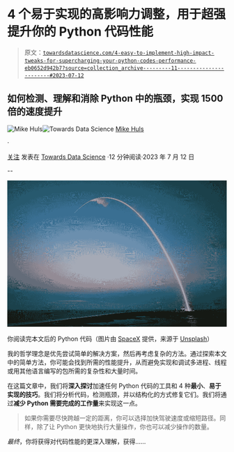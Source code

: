 # 4 个易于实现的高影响力调整，用于超强提升你的 Python 代码性能

> 原文：[`towardsdatascience.com/4-easy-to-implement-high-impact-tweaks-for-supercharging-your-python-codes-performance-eb0652d942b7?source=collection_archive---------11-----------------------#2023-07-12`](https://towardsdatascience.com/4-easy-to-implement-high-impact-tweaks-for-supercharging-your-python-codes-performance-eb0652d942b7?source=collection_archive---------11-----------------------#2023-07-12)

## 如何检测、理解和消除 Python 中的瓶颈，实现 1500 倍的速度提升

[](https://mikehuls.medium.com/?source=post_page-----eb0652d942b7--------------------------------)![Mike Huls](https://mikehuls.medium.com/?source=post_page-----eb0652d942b7--------------------------------)[](https://towardsdatascience.com/?source=post_page-----eb0652d942b7--------------------------------)![Towards Data Science](https://towardsdatascience.com/?source=post_page-----eb0652d942b7--------------------------------) [Mike Huls](https://mikehuls.medium.com/?source=post_page-----eb0652d942b7--------------------------------)

·

[关注](https://medium.com/m/signin?actionUrl=https%3A%2F%2Fmedium.com%2F_%2Fsubscribe%2Fuser%2F7ffb62c607ee&operation=register&redirect=https%3A%2F%2Ftowardsdatascience.com%2F4-easy-to-implement-high-impact-tweaks-for-supercharging-your-python-codes-performance-eb0652d942b7&user=Mike+Huls&userId=7ffb62c607ee&source=post_page-7ffb62c607ee----eb0652d942b7---------------------post_header-----------) 发表在 [Towards Data Science](https://towardsdatascience.com/?source=post_page-----eb0652d942b7--------------------------------) ·12 分钟阅读·2023 年 7 月 12 日[](https://medium.com/m/signin?actionUrl=https%3A%2F%2Fmedium.com%2F_%2Fvote%2Ftowards-data-science%2Feb0652d942b7&operation=register&redirect=https%3A%2F%2Ftowardsdatascience.com%2F4-easy-to-implement-high-impact-tweaks-for-supercharging-your-python-codes-performance-eb0652d942b7&user=Mike+Huls&userId=7ffb62c607ee&source=-----eb0652d942b7---------------------clap_footer-----------)

--

[](https://medium.com/m/signin?actionUrl=https%3A%2F%2Fmedium.com%2F_%2Fbookmark%2Fp%2Feb0652d942b7&operation=register&redirect=https%3A%2F%2Ftowardsdatascience.com%2F4-easy-to-implement-high-impact-tweaks-for-supercharging-your-python-codes-performance-eb0652d942b7&source=-----eb0652d942b7---------------------bookmark_footer-----------)![](img/63a41aba468ec040a3d1aa42518c8082.png)

你阅读完本文后的 Python 代码（图片由 [SpaceX](https://unsplash.com/@spacex) 提供，来源于 [Unsplash](https://unsplash.com/photos/-p-KCm6xB9I)）

我的哲学理念是优先尝试简单的解决方案，然后再考虑复杂的方法。通过探索本文中的简单方法，你可能会找到所需的性能提升，从而避免实现和调试多进程、线程或用其他语言编写的包所需的复杂性和大量时间。

在这篇文章中，我们将**深入探讨**加速任何 Python 代码的工具和 4 种**最小**、**易于实现的技巧**。我们将分析代码，检测瓶颈，并以结构化的方式修复它们。我们将通过**减少 Python 需要完成的工作量**来实现这一点。

> 如果你需要尽快跨越一定的距离，你可以选择加快驾驶速度或缩短路径。同样，除了让 Python 更快地执行大量操作，你也可以减少操作的数量。

*最终*，你将获得对代码性能的更深入理解，获得……
